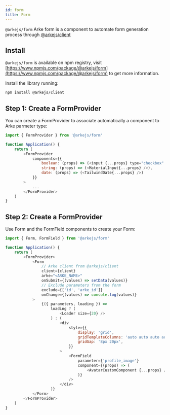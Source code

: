 ```yaml
---
id: form
title: Form
---
```


`@arkejs/form` Arke form is a component to automate form generation process 
through [@arkejs/client](client-js.md)

## Install

`@arkejs/form` is available on npm registry, visit 
[https://www.npmjs.com/package/@arkejs/form](https://www.npmjs.com/package/@arkejs/form)
to get more information.

Install the library running:

```sh
npm install @arkejs/client
```

## Step 1: Create a FormProvider

You can create a FormProvider to associate automatically a component to Arke parmeter type:

```js
import { FormProvider } from '@arkejs/form'

function Application() {
    return (
        <FormProvider
            components={{
                boolean: (props) => (<input {...props} type="checkbox" />),
                string: (props) => (<MaterialInput{...props} />),
                date: (props) => (<TailwindDate{...props} />)
            }}
        >
            ...
        </FormProvider>
    )
}
```

## Step 2: Create a FormProvider

Use Form and the FormField components to create your Form:

```js
import { Form, FormField } from '@arkejs/form'

function Application() {
    return (
        <FormProvider>
            <Form
                // Arke client from @arkejs/client 
                client={client}
                arke="<ARKE_NAME>"
                onSubmit={(values) => setData(values)}
                // Exclude parameters from the form
                exclude={['id', 'arke_id']}
                onChange={(values) => console.log(values)}
            >
                {({ parameters, loading }) =>
                    loading ? (
                        <Loader size={20} />
                    ) : (
                        <div
                            style={{
                                display: 'grid',
                                gridTemplateColumns: 'auto auto auto auto',
                                gridGap: '8px 20px',
                            }}
                        >
                            <FormField
                                parameter={'profile_image'}
                                component={(props) => (
                                    <AvatarCustomComponent {...props} />
                                )}
                            />
                        </div>
                    )}
            </Form>
        </FormProvider>
    )
}
```